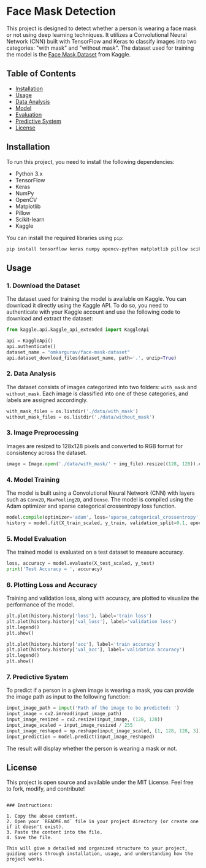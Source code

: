 # Face Mask Detection

This project is designed to detect whether a person is wearing a face mask or not using deep learning techniques. It utilizes a Convolutional Neural Network (CNN) built with TensorFlow and Keras to classify images into two categories: "with mask" and "without mask". The dataset used for training the model is the [Face Mask Dataset](https://www.kaggle.com/omkargurav/face-mask-dataset) from Kaggle.

## Table of Contents
- [Installation](#installation)
- [Usage](#usage)
- [Data Analysis](#data-analysis)
- [Model](#model)
- [Evaluation](#evaluation)
- [Predictive System](#predictive-system)
- [License](#license)

## Installation

To run this project, you need to install the following dependencies:

- Python 3.x
- TensorFlow
- Keras
- NumPy
- OpenCV
- Matplotlib
- Pillow
- Scikit-learn
- Kaggle

You can install the required libraries using `pip`:

```bash
pip install tensorflow keras numpy opencv-python matplotlib pillow scikit-learn kaggle
```

## Usage

### 1. Download the Dataset

The dataset used for training the model is available on Kaggle. You can download it directly using the Kaggle API. To do so, you need to authenticate with your Kaggle account and use the following code to download and extract the dataset:

```python
from kaggle.api.kaggle_api_extended import KaggleApi

api = KaggleApi()
api.authenticate()
dataset_name = "omkargurav/face-mask-dataset"
api.dataset_download_files(dataset_name, path='.', unzip=True)
```

### 2. Data Analysis

The dataset consists of images categorized into two folders: `with_mask` and `without_mask`. Each image is classified into one of these categories, and labels are assigned accordingly.

```python
with_mask_files = os.listdir('./data/with_mask')
without_mask_files = os.listdir('./data/without_mask')
```

### 3. Image Preprocessing

Images are resized to 128x128 pixels and converted to RGB format for consistency across the dataset.

```python
image = Image.open('./data/with_mask/' + img_file).resize((128, 128)).convert('RGB')
```

### 4. Model Training

The model is built using a Convolutional Neural Network (CNN) with layers such as `Conv2D`, `MaxPooling2D`, and `Dense`. The model is compiled using the Adam optimizer and sparse categorical crossentropy loss function.

```python
model.compile(optimizer='adam', loss='sparse_categorical_crossentropy', metrics=['acc'])
history = model.fit(X_train_scaled, y_train, validation_split=0.1, epochs=5)
```

### 5. Model Evaluation

The trained model is evaluated on a test dataset to measure accuracy.

```python
loss, accuracy = model.evaluate(X_test_scaled, y_test)
print('Test Accuracy = ', accuracy)
```

### 6. Plotting Loss and Accuracy

Training and validation loss, along with accuracy, are plotted to visualize the performance of the model.

```python
plt.plot(history.history['loss'], label='train loss')
plt.plot(history.history['val_loss'], label='validation loss')
plt.legend()
plt.show()

plt.plot(history.history['acc'], label='train accuracy')
plt.plot(history.history['val_acc'], label='validation accuracy')
plt.legend()
plt.show()
```

### 7. Predictive System

To predict if a person in a given image is wearing a mask, you can provide the image path as input to the following function:

```python
input_image_path = input('Path of the image to be predicted: ')
input_image = cv2.imread(input_image_path)
input_image_resized = cv2.resize(input_image, (128, 128))
input_image_scaled = input_image_resized / 255
input_image_reshaped = np.reshape(input_image_scaled, [1, 128, 128, 3])
input_prediction = model.predict(input_image_reshaped)
```

The result will display whether the person is wearing a mask or not.

## License

This project is open source and available under the MIT License. Feel free to fork, modify, and contribute!
```

### Instructions:

1. Copy the above content.
2. Open your `README.md` file in your project directory (or create one if it doesn't exist).
3. Paste the content into the file.
4. Save the file.

This will give a detailed and organized structure to your project, guiding users through installation, usage, and understanding how the project works.
